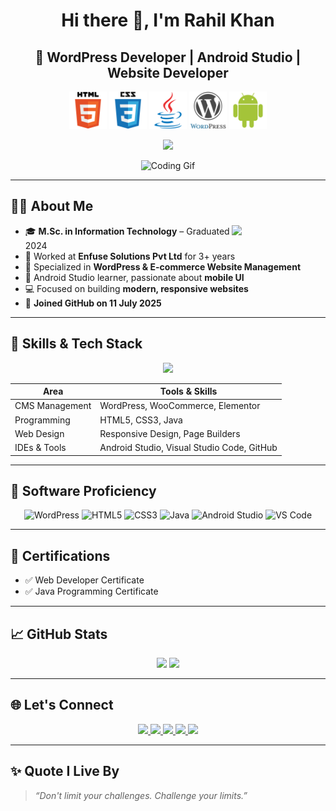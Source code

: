 <!-- Stylish GitHub Profile README: Rahil Khan -->

<h1 align="center">Hi there 👋, I'm Rahil Khan</h1>

<h2 align="center">🚀 WordPress Developer | Android Studio | Website Developer</h2>
<p align="center">
  <img src="https://raw.githubusercontent.com/devicons/devicon/master/icons/html5/html5-original-wordmark.svg" alt="HTML5 Logo" width="60"/>
  <img src="https://raw.githubusercontent.com/devicons/devicon/master/icons/css3/css3-original-wordmark.svg" alt="CSS3 Logo" width="60"/>
  <img src="https://raw.githubusercontent.com/devicons/devicon/master/icons/java/java-original.svg" alt="Java Logo" width="60"/>
  <img src="https://raw.githubusercontent.com/devicons/devicon/master/icons/wordpress/wordpress-original.svg" alt="WordPress Logo" width="60"/>
  <img src="https://raw.githubusercontent.com/devicons/devicon/master/icons/android/android-original.svg" alt="Android Studio" width="60"/>
</p>

<p align="center">
  <img src="https://readme-typing-svg.herokuapp.com?font=Fira+Code&size=22&pause=1000&color=00b894&center=true&width=435&lines=Web+Developer+%F0%9F%92%BB;WordPress+Developer+%F0%9F%96%A5%EF%B8%8F;Android+Studio+Developer+%F0%9F%93%B1;Open+to+Remote+Opportunities" />
</p>
<p align="center">
  <img src="https://media.giphy.com/media/qgQUggAC3Pfv687qPC/giphy.gif" width="280" alt="Coding Gif" />
</p>

---

## 👨‍🎓 About Me

<img align="right" src="https://media.giphy.com/media/hvRJCLFzcasrR4ia7z/giphy.gif" width="150" />

- 🎓 **M.Sc. in Information Technology** – Graduated 2024  
- 💼 Worked at **Enfuse Solutions Pvt Ltd** for 3+ years  
- 🧰 Specialized in **WordPress & E-commerce Website Management**  
- 📱 Android Studio learner, passionate about **mobile UI**  
- 💻 Focused on building **modern, responsive websites**  
- 📅 **Joined GitHub on 11 July 2025**

---

## 🧠 Skills & Tech Stack

<p align="center">
  <img src="https://skillicons.dev/icons?i=wordpress,html,css,java,androidstudio,vscode,git" />
</p>

| Area             | Tools & Skills                                      |
|------------------|-----------------------------------------------------|
| CMS Management   | WordPress, WooCommerce, Elementor                   |
| Programming      | HTML5, CSS3, Java                                   |
| Web Design       | Responsive Design, Page Builders                    |
| IDEs & Tools     | Android Studio, Visual Studio Code, GitHub          |

---

## 🧰 Software Proficiency

<p align="center">
  <img src="https://img.icons8.com/color/96/wordpress.png" title="WordPress" />
  <img src="https://img.icons8.com/color/96/html-5.png" title="HTML5" />
  <img src="https://img.icons8.com/color/96/css3.png" title="CSS3" />
  <img src="https://img.icons8.com/color/96/java-coffee-cup-logo.png" title="Java" />
  <img src="https://img.icons8.com/color/96/android-studio--v2.png" title="Android Studio" />
  <img src="https://img.icons8.com/color/96/visual-studio-code-2019.png" title="VS Code" />
</p>

---

## 📜 Certifications

- ✅ Web Developer Certificate  
- ✅ Java Programming Certificate  

---

## 📈 GitHub Stats

<p align="center">
  <img src="https://github-readme-stats.vercel.app/api?username=Rahildata9400&show_icons=true&theme=chartreuse-dark" width="47%" />
  <img src="https://github-readme-streak-stats.herokuapp.com/?user=Rahildata9400&theme=chartreuse-dark" width="47%" />
</p>

---

## 🌐 Let's Connect

<p align="center">
  <a href="mailto:Rahilkhan76663@gmail.com">
    <img src="https://img.shields.io/badge/Gmail-D14836?style=for-the-badge&logo=gmail&logoColor=white" />
  </a>
  <a href="https://www.linkedin.com/in/rahil-khan-9421a4211/" target="_blank">
    <img src="https://img.shields.io/badge/LinkedIn-0A66C2?style=for-the-badge&logo=linkedin&logoColor=white" />
  </a>
  <a href="https://github.com/Rahildata9400" target="_blank">
    <img src="https://img.shields.io/badge/GitHub-181717?style=for-the-badge&logo=github&logoColor=white" />
  </a>
  <a href="https://www.hackerrank.com/dashboard" target="_blank">
    <img src="https://img.shields.io/badge/HackerRank-2EC866?style=for-the-badge&logo=hackerrank&logoColor=white" />
  </a>
  <a href="https://www.naukri.com/" target="_blank">
    <img src="https://img.shields.io/badge/Naukri-0072CE?style=for-the-badge&logo=naukri&logoColor=white" />
  </a>
</p>

---

## ✨ Quote I Live By

> _“Don't limit your challenges. Challenge your limits.”_

